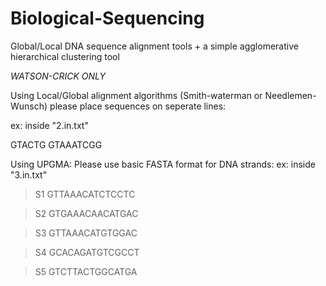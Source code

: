 # Biological-Sequencing
Global/Local DNA sequence alignment tools + a simple agglomerative hierarchical clustering tool

*WATSON-CRICK ONLY*

Using Local/Global alignment algorithms (Smith-waterman or Needlemen-Wunsch) please place sequences on seperate lines:

ex: inside "2.in.txt"

GTACTG
GTAAATCGG


Using UPGMA: Please use basic FASTA format for DNA strands: 
  ex: inside "3.in.txt"
  
>S1
GTTAAACATCTCCTC

>S2
GTGAAACAACATGAC

>S3
GTTAAACATGTGGAC

>S4
GCACAGATGTCGCCT

>S5
GTCTTACTGGCATGA



